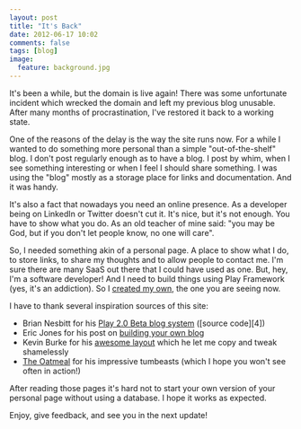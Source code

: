 ```yaml
---
layout: post
title: "It's Back"
date: 2012-06-17 10:02
comments: false
tags: [blog]
image:
  feature: background.jpg
---
```

It's been a while, but the domain is live again! There was some unfortunate incident which wrecked the domain and left my previous blog unusable. After many months of procrastination, I've restored it back to a working state. 

<!-- more -->

One of the reasons of the delay is the way the site runs now. For a while I wanted to do something more personal than a simple "out-of-the-shelf" blog. I don't post regularly enough as to have a blog. I post by whim, when I see something interesting or when I feel I should share something. I was using the "blog" mostly as a storage place for links and documentation. And it was handy.

It's also a fact that nowadays you need an online presence. As a developer being on LinkedIn or Twitter doesn't cut it. It's nice, but it's not enough. You have to show what you do. As an old teacher of mine said: "you may be God, but if you don't let people know, no one will care".

So, I needed something akin of a personal page. A place to show what I do, to store links, to share my thoughts and to allow people to contact me. I'm sure there are many SaaS out there that I could have used as one. But, hey, I'm a software developer! And I need to build things using Play Framework (yes, it's an addiction). So I [created my own][1], the one you are seeing now.  

I have to thank several inspiration sources of this site:

+ Brian Nesbitt for his [Play 2.0 Beta blog system][3] ([source code][4])
+ Eric Jones for his post on [building your own blog][5]
+ Kevin Burke for his [awesome layout][6] which he let me copy and tweak shamelessly
+ [The Oatmeal][8] for his impressive tumbeasts (which I hope you won't see often in action!)

After reading those pages it's hard not to start your own version of your personal page without using a database. I hope it works as expected.

Enjoy, give feedback, and see you in the next update!

  [1]: https://github.com/pvillega/personal-page
  [3]: http://nesbot.com/2011/11/22/now-running-on-play-2-beta  
  [5]: http://erjjones.github.com/blog/How-I-built-my-blog-in-one-day/
  [6]: http://kev.inburke.com/
  [8]: http://theoatmeal.com/
